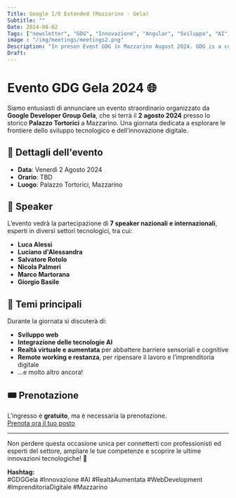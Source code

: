 ```yaml
---
Title: Google I/O Extended (Mazzarino - Gela)
Subtitle: ""
Date: 2024-08-02
Tags: ["newsletter", "GDG", "Innovazione", "Angular", "Sviluppo", "AI", "RealtaAumentata", "ImprenditoriaDigitale", "Mazzarino", "Gela"]
image : "/img/meetings/meetings2.png"
Description: "In preson Event GDG in Mazzarino August 2024. GDG is a community-driven event that brings the latest innovations from Google I/O directly to developers worldwide."
Draft: 
---
```

# Evento GDG Gela 2024 🌐

Siamo entusiasti di annunciare un evento straordinario organizzato da **Google Developer Group Gela**, che si terrà il **2 agosto 2024** presso lo storico **Palazzo Tortorici** a Mazzarino. Una giornata dedicata a esplorare le frontiere dello sviluppo tecnologico e dell’innovazione digitale.

## 📅 Dettagli dell'evento
- **Data**: Venerdì 2 Agosto 2024  
- **Orario**: TBD  
- **Luogo**: Palazzo Tortorici, Mazzarino

## 🎤 Speaker
L’evento vedrà la partecipazione di **7 speaker nazionali e internazionali**, esperti in diversi settori tecnologici, tra cui:  
- **Luca Alessi**  
- **Luciano d'Alessandra**  
- **Salvatore Rotolo**  
- **Nicola Palmeri**  
- **Marco Martorana**  
- **Giorgio Basile**

## 🔑 Temi principali
Durante la giornata si discuterà di:  
- **Sviluppo web**  
- **Integrazione delle tecnologie AI**  
- **Realtà virtuale e aumentata** per abbattere barriere sensoriali e cognitive  
- **Remote working e restanza**, per ripensare il lavoro e l’imprenditoria digitale  
- ...e molto altro ancora!

## 🎟️ Prenotazione
L'ingresso è **gratuito**, ma è necessaria la prenotazione.  
[Prenota ora il tuo posto](https://gdg.community.dev/.../google-gdg-gela-presents.../)

---

Non perdere questa occasione unica per connetterti con professionisti ed esperti del settore, ampliare le tue competenze e scoprire le ultime innovazioni tecnologiche! 🚀

**Hashtag:**  
#GDGGela #Innovazione #AI #RealtàAumentata #WebDevelopment #ImprenditoriaDigitale #Mazzarino
